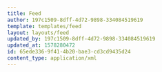 ```yaml
---
title: Feed
author: 197c1509-8dff-4d72-9898-334084519619
template: templates/feed
layout: layouts/feed
updated_by: 197c1509-8dff-4d72-9898-334084519619
updated_at: 1578280472
id: 65ede336-9f41-4b20-bae3-cd3cd9435d24
content_type: application/xml
---
```

